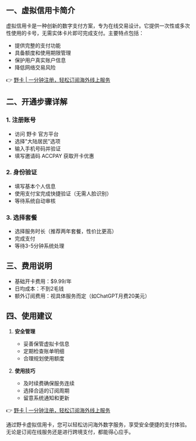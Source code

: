 ## 一、虚拟信用卡简介

虚拟信用卡是一种创新的数字支付方案，专为在线交易设计。它提供一次性或多次性使用的卡号，无需实体卡片即可完成支付。主要特点包括：

- 提供完整的支付功能
- 具备额度和使用期限管理
- 保护用户真实账户信息
- 降低网络交易风险

👉 [野卡 | 一分钟注册，轻松订阅海外线上服务](https://bit.ly/bewildcard)

## 二、开通步骤详解

### 1. 注册账号
- 访问 野卡 官方平台
- 选择"大陆居民"选项
- 输入手机号码并验证
- 填写邀请码 ACCPAY 获取开卡优惠

### 2. 身份验证
- 填写基本个人信息
- 使用支付宝完成快捷验证（无需人脸识别）
- 等待系统自动审核

### 3. 选择套餐
- 选择服务时长（推荐两年套餐，性价比更高）
- 完成支付
- 等待3-5分钟系统处理

## 三、费用说明

- 基础开卡费用：$9.99/年
- 日均成本：不到2毛钱
- 额外订阅费用：视具体服务而定（如ChatGPT月费20美元）

## 四、使用建议

1. **安全管理**
   - 妥善保管虚拟卡信息
   - 定期检查账单明细
   - 合理规划使用额度

2. **使用技巧**
   - 及时续费确保服务连续
   - 选择合适的订阅周期
   - 留意系统通知和更新

👉 [野卡 | 一分钟注册，轻松订阅海外线上服务](https://bit.ly/bewildcard)

通过野卡虚拟信用卡，您可以轻松访问海外数字服务，享受安全便捷的支付体验。无论是订阅在线服务还是进行跨境支付，都能得心应手。